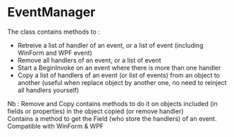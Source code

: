 # EventManager

The class contains methods to :
- Retreive a list of handler of an event, or a list of event (including WinForm and WPF event)
- Remove all handlers of an event, or a list of event
- Start a BeginInvoke on an event where there is more than one handler
- Copy a list of handlers of an event (or list of events) from an object to another (useful when replace object by another one, no need to reinject all handlers yourself)

Nb : Remove and Copy contains methods to do it on objects included (in fields or properties) in the object copied (or remove handler)<br>
Contains a method to get the Field (who store the handlers) of an event.<br>
Compatible with WinForm & WPF
